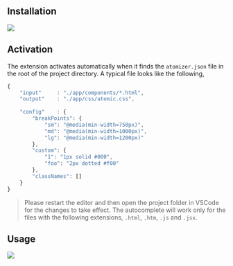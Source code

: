 ## Installation

![](http://res.cloudinary.com/dw9fem4ki/image/upload/c_mfit,q_100,w_1000/v1459669769/installation_iscrel.gif)

## Activation

The extension activates automatically when it finds the `atomizer.json` file in the root of the project directory. A typical file looks like the following,

```js
{
    "input"     : "./app/components/*.html",
    "output"    : "./app/css/atomic.css",
    
    "config"    : {
        "breakPoints": {
            "sm": "@media(min-width=750px)",
            "md": "@media(min-width=1000px)",
            "lg": "@media(min-width=1200px)"
        },
        "custom": {
            "1": "1px solid #000",
            "foo": "2px dotted #f00"
        },
        "classNames": []
    }    
}
```

> Please restart the editor and then open the project folder in VSCode for the changes to take effect. The autocomplete will work only for the files with the following extensions, `.html`, `.htm`, `.js` and `.jsx`.

## Usage

![](http://res.cloudinary.com/dw9fem4ki/image/upload/v1459669466/usage_mtx65l.gif)
